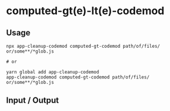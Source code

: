 # computed-gt(e)-lt(e)-codemod


## Usage

```
npx app-cleanup-codemod computed-gt-codemod path/of/files/ or/some**/*glob.js

# or

yarn global add app-cleanup-codemod
app-cleanup-codemod computed-gt-codemod path/of/files/ or/some**/*glob.js
```

## Input / Output

<!--FIXTURES_TOC_START-->
<!--FIXTURES_TOC_END-->

<!--FIXTURES_CONTENT_START-->
<!--FIXTURES_CONTENT_END-->